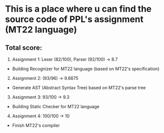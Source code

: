 # This is a place where u can find the source code of PPL's assignment (MT22 language)
## Total score:
1. Assignment 1: Lexer (82/100), Parser (92/100) -> 8.7
  - Building Recognizer for MT22 language (based on MT22's specification)
2. Assignment 2: (93/96) -> 9.6875
  - Generate AST (Abstract Syntax Tree) based on MT22's parse tree
3. Assignment 3: 93/100 -> 9.3
  - Building Static Checker for MT22 language
4. Assignment 4: 100/100 -> 10
  - Finish MT22's compiler
